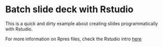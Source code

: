 # Batch slide deck with Rstudio

This is a quick and dirty example about creating slides programmatically with Rstudio.

For more information on Rpres files, check the Rstudio intro [here](http://www.rstudio.com/ide/docs/presentations/overview)
